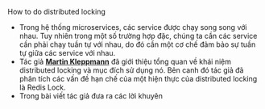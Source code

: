  How to do distributed locking
 - Trong hệ thống microservices, các service được chạy song song với nhau. Tuy nhiên trong một số trường hợp đặc, chúng ta cần các service cần phải chạy tuần tự với nhau, do đó cần một cơ chế đảm bảo sự tuần tự giữa các service với nhau. 
 - Tác giả **[Martin Kleppmann](https://martin.kleppmann.com/ "Home")** đã giới thiệu tổng quan về khái niệm distributed locking và mục đích sử dụng nó.  Bên canh đó tác giả đã phân tích các vấn đề hạn chế của một hiện thực của distributed locking là Redis Lock.
 - Trong bài viết tác giả đưa ra các lời khuyên 
<!--stackedit_data:
eyJoaXN0b3J5IjpbLTIxMTEyODk1MzYsLTE0MDc3ODExMTIsLT
IwODg3NDY2MTIsMTU4MDE0Nzc0OCwtMTcyMTg4ODQwMF19
-->